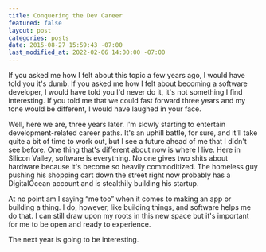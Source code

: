 ```yaml
---
title: Conquering the Dev Career
featured: false
layout: post
categories: posts
date: 2015-08-27 15:59:43 -07:00
last_modified_at: 2022-02-06 14:00:00 -07:00
---
```


If you asked me how I felt about this topic a few years ago, I would have told you it's dumb. If you asked me how I felt about becoming a software developer, I would have told you I'd never do it, it's not something I find interesting. If you told me that we could fast forward three years and my tone would be different, I would have laughed in your face.

Well, here we are, three years later. I'm slowly starting to entertain development-related career paths. It's an uphill battle, for sure, and it'll take quite a bit of time to work out, but I see a future ahead of me that I didn't see before. One thing that's different about now is where I live. Here in Silicon Valley, software is everything. No one gives two shits about hardware because it's become so heavily commoditized. The homeless guy pushing his shopping cart down the street right now probably has a DigitalOcean account and is stealthily building his startup.

At no point am I saying “me too” when it comes to making an app or building a thing. I do, however, like building things, and software helps me do that. I can still draw upon my roots in this new space but it's important for me to be open and ready to experience.

The next year is going to be interesting.

